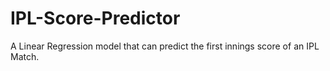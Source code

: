 # IPL-Score-Predictor
A Linear Regression model that can predict the first innings score of an IPL Match.
